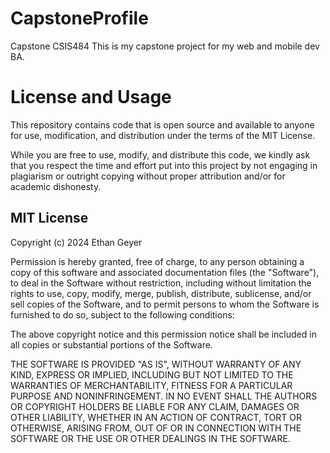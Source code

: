# CapstoneProfile
Capstone CSIS484
This is my capstone project for my web and mobile dev BA. 

# License and Usage

This repository contains code that is open source and available to anyone for use, modification, and distribution under the terms of the MIT License. 

While you are free to use, modify, and distribute this code, we kindly ask that you respect the time and effort put into this project by not engaging in plagiarism or outright copying without proper attribution and/or for academic dishonesty.

## MIT License

Copyright (c) 2024 Ethan Geyer

Permission is hereby granted, free of charge, to any person obtaining a copy of this software and associated documentation files (the "Software"), to deal in the Software without restriction, including without limitation the rights to use, copy, modify, merge, publish, distribute, sublicense, and/or sell copies of the Software, and to permit persons to whom the Software is furnished to do so, subject to the following conditions:

The above copyright notice and this permission notice shall be included in all copies or substantial portions of the Software.

THE SOFTWARE IS PROVIDED "AS IS", WITHOUT WARRANTY OF ANY KIND, EXPRESS OR IMPLIED, INCLUDING BUT NOT LIMITED TO THE WARRANTIES OF MERCHANTABILITY, FITNESS FOR A PARTICULAR PURPOSE AND NONINFRINGEMENT. IN NO EVENT SHALL THE AUTHORS OR COPYRIGHT HOLDERS BE LIABLE FOR ANY CLAIM, DAMAGES OR OTHER LIABILITY, WHETHER IN AN ACTION OF CONTRACT, TORT OR OTHERWISE, ARISING FROM, OUT OF OR IN CONNECTION WITH THE SOFTWARE OR THE USE OR OTHER DEALINGS IN THE SOFTWARE.
